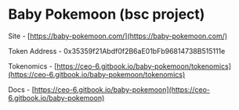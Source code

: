 # Baby Pokemoon (bsc project)

Site - [https://baby-pokemoon.com/](https://baby-pokemoon.com/)

Token Address - 0x35359f21Abdf0f2B6aE01bFb96814738B515111e

Tokenomics - [https://ceo-6.gitbook.io/baby-pokemoon/tokenomics](https://ceo-6.gitbook.io/baby-pokemoon/tokenomics)

Docs - [https://ceo-6.gitbook.io/baby-pokemoon](https://ceo-6.gitbook.io/baby-pokemoon)
